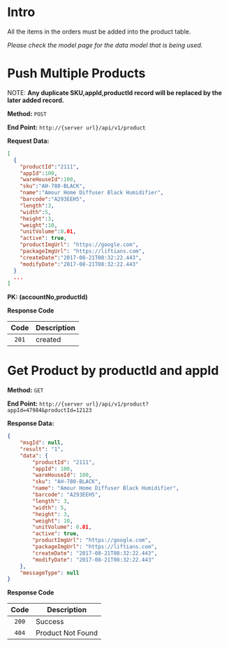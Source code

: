 # Intro

All the items in the orders must be added into the product table.

*Please check the model page for the data model that is being used.*

# Push Multiple Products

NOTE: **Any duplicate SKU,appId,productId record will be replaced by the later added record.**

**Method:** `POST`

**End Point:** `http://{server url}/api/v1/product`

**Request Data:**
```json
[
  {
    "productId":"2111",
    "appId":100,
    "wareHouseId":100,
    "sku":"AH-780-BLACK",
    "name":"Amour Home Diffuser Black Humidifier",
    "barcode":"A293EEH5",
    "length":3,
    "width":5,
    "height":3,
    "weight":10,
    "unitVolume":0.01,
    "active": true,
    "productImgUrl": "https://google.com",
    "packageImgUrl": "https://liftians.com",
    "createDate":"2017-08-21T08:32:22.443",
    "modifyDate":"2017-08-21T08:32:22.443"
  }
  ...
]
```

**PK: (accountNo,productId)**

**Response Code**

|   Code  | Description   |
| :-----: | ------------- |
| `201`   | created       |


# Get Product by productId and appId

**Method:** `GET`

**End Point:** `http://{server url}/api/v1/product?appId=47984&productId=12123`

**Response Data:**
```json
{
	"msgId": null,
	"result": "1",
	"data": {
		"productId": "2111",
		"appId": 100,
		"wareHouseId": 100,
		"sku": "AH-780-BLACK",
		"name": "Amour Home Diffuser Black Humidifier",
		"barcode": "A293EEH5",
		"length": 3,
		"width": 5,
		"height": 3,
		"weight": 10,
		"unitVolume": 0.01,
		"active": true,
		"productImgUrl": "https://google.com",
		"packageImgUrl": "https://liftians.com",
		"createDate": "2017-08-21T08:32:22.443",
		"modifyDate": "2017-08-21T08:32:22.443"
	},
	"messageType": null
}
```
**Response Code**

|   Code  | Description   |
| :-----: | ------------- |
| `200`   | Success       |
| `404`   | Product Not Found |
